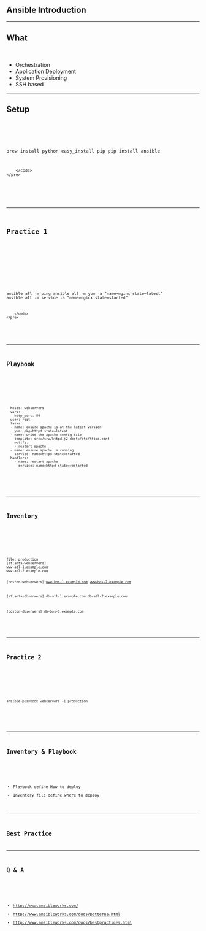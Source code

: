 ## Ansible Introduction


---

## What

<br/>

* Orchestration
* Application Deployment
* System Provisioning
* SSH based

---

## Setup

<br/>

<section>
    <pre>
        <code data-trim>

brew install python
easy_install pip
pip install ansible

        </code>
    </pre>
</section>

---

## Practice 1

<br/>

<section>
    <pre>
        <code data-trim>

ansible all -m ping
ansible all -m yum -a "name=nginx state=latest"
ansible all -m service -a "name=nginx state=started"

        </code>
    </pre>
</section>

---

## Playbook

<br/>

<section>
    <pre>
        <code data-trim>
- hosts: webservers
  vars:
    http_port: 80
  user: root
  tasks:
  - name: ensure apache is at the latest version
    yum: pkg=httpd state=latest
  - name: write the apache config file
    template: src=/srv/httpd.j2 dest=/etc/httpd.conf
    notify:
    - restart apache
  - name: ensure apache is running
    service: name=httpd state=started
  handlers:
    - name: restart apache
      service: name=httpd state=restarted
        </code>
    </pre>
</section>

---

## Inventory

<br/>

<section>
    <pre>
        <code data-trim>
file: production
[atlanta-webservers]
www-atl-1.example.com
www-atl-2.example.com

[boston-webservers]
www-bos-1.example.com
www-bos-2.example.com

[atlanta-dbservers]
db-atl-1.example.com
db-atl-2.example.com

[boston-dbservers]
db-bos-1.example.com
        </code>
    </pre>
</section>

---

## Practice 2

<br/>

<section>
    <pre>
        <code data-trim>
ansible-playbook webservers -i production
        </code>
    </pre>
</section>

---

## Inventory & Playbook

<br/>

* Playbook define How to deploy
* Inventory file define where to deploy

---

## Best Practice

---

## Q & A

<br/>

* http://www.ansibleworks.com/
* http://www.ansibleworks.com/docs/patterns.html
* http://www.ansibleworks.com/docs/bestpractices.html
